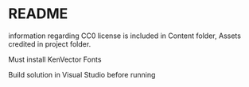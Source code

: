 # README

information regarding CC0 license is included in Content folder, Assets credited in project folder.

Must install KenVector Fonts

Build solution in Visual Studio before running